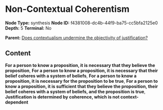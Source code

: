 # Non-Contextual Coherentism

**Node Type:** synthesis
**Node ID:** f4381008-dc4b-44f9-ba75-cc5bfa2125e0
**Depth:** 5
**Terminal:** No

**Parent:** [Does contextualism undermine the objectivity of justification?](does-contextualism-undermine-the-objectivity-of-justification-antithesis-265f5e38-6455-49dd-a277-047f5e603e7d.md)

## Content

**For a person to know a proposition, it is necessary that they believe the proposition**, **For a person to know a proposition, it is necessary that their belief coheres with a system of beliefs**, **For a person to know a proposition, it is necessary for the proposition to be true**, **For a person to know a proposition, it is sufficient that they believe the proposition, their belief coheres with a system of beliefs, and the proposition is true**, **Justification is determined by coherence, which is not context-dependent**

